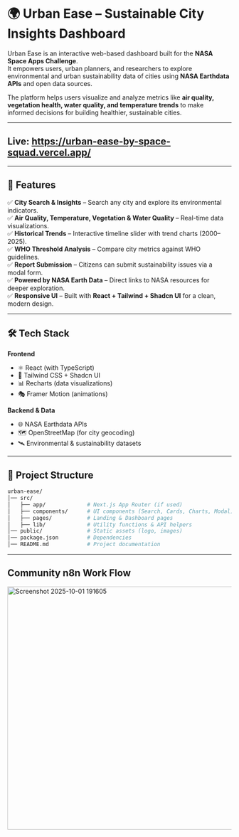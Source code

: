 # 🌍 Urban Ease – Sustainable City Insights Dashboard  

Urban Ease is an interactive web-based dashboard built for the **NASA Space Apps Challenge**.  
It empowers users, urban planners, and researchers to explore environmental and urban sustainability data of cities using **NASA Earthdata APIs** and open data sources.  

The platform helps users visualize and analyze metrics like **air quality, vegetation health, water quality, and temperature trends** to make informed decisions for building healthier, sustainable cities.  

---

## Live: https://urban-ease-by-space-squad.vercel.app/

---

## 🚀 Features  

✅ **City Search & Insights** – Search any city and explore its environmental indicators.  
✅ **Air Quality, Temperature, Vegetation & Water Quality** – Real-time data visualizations.  
✅ **Historical Trends** – Interactive timeline slider with trend charts (2000–2025).  
✅ **WHO Threshold Analysis** – Compare city metrics against WHO guidelines.  
✅ **Report Submission** – Citizens can submit sustainability issues via a modal form.  
✅ **Powered by NASA Earth Data** – Direct links to NASA resources for deeper exploration.  
✅ **Responsive UI** – Built with **React + Tailwind + Shadcn UI** for a clean, modern design.  

---

## 🛠️ Tech Stack  

**Frontend**  
- ⚛️ React (with TypeScript)  
- 🎨 Tailwind CSS + Shadcn UI  
- 📊 Recharts (data visualizations)  
- 🎭 Framer Motion (animations)  

**Backend & Data**  
- 🌐 NASA Earthdata APIs  
- 🗺️ OpenStreetMap (for city geocoding)  
- 🛰️ Environmental & sustainability datasets  

---

## 📂 Project Structure  

```bash
urban-ease/
│── src/
│   ├── app/             # Next.js App Router (if used)
│   ├── components/      # UI components (Search, Cards, Charts, Modal)
│   ├── pages/           # Landing & Dashboard pages
│   ├── lib/             # Utility functions & API helpers
│── public/              # Static assets (logo, images)
│── package.json         # Dependencies
│── README.md            # Project documentation

```
----

## Community n8n Work Flow

<img width="1639" height="547" alt="Screenshot 2025-10-01 191605" src="https://github.com/user-attachments/assets/29bd47e1-e31b-4dfd-8010-b87c0116c27b" />


